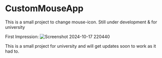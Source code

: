 # CustomMouseApp
This is a small project to change mouse-icon. Still under development &amp; for university

First Impression:
![Screenshot 2024-10-17 220440](https://github.com/user-attachments/assets/6e59d8ab-78e8-4b5a-9da4-a5194b18aa36)

This is a small project for university and will get updates soon to work as it had to.
